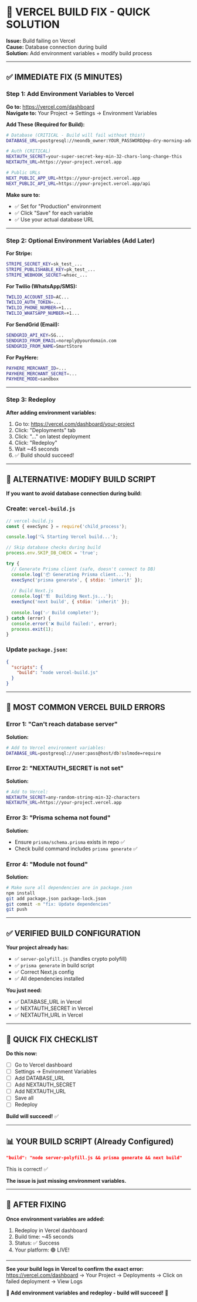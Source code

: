 # 🔧 VERCEL BUILD FIX - QUICK SOLUTION

**Issue:** Build failing on Vercel  
**Cause:** Database connection during build  
**Solution:** Add environment variables + modify build process  

---

## ✅ IMMEDIATE FIX (5 MINUTES)

### **Step 1: Add Environment Variables to Vercel**

**Go to:** https://vercel.com/dashboard  
**Navigate to:** Your Project → Settings → Environment Variables

**Add These (Required for Build):**

```bash
# Database (CRITICAL - Build will fail without this!)
DATABASE_URL=postgresql://neondb_owner:YOUR_PASSWORD@ep-dry-morning-ado12pcf-pooler.c-2.us-east-1.aws.neon.tech/neondb?sslmode=require

# Auth (CRITICAL)
NEXTAUTH_SECRET=your-super-secret-key-min-32-chars-long-change-this
NEXTAUTH_URL=https://your-project.vercel.app

# Public URLs
NEXT_PUBLIC_APP_URL=https://your-project.vercel.app
NEXT_PUBLIC_API_URL=https://your-project.vercel.app/api
```

**Make sure to:**
- ✅ Set for "Production" environment
- ✅ Click "Save" for each variable
- ✅ Use your actual database URL

---

### **Step 2: Optional Environment Variables (Add Later)**

**For Stripe:**
```bash
STRIPE_SECRET_KEY=sk_test_...
STRIPE_PUBLISHABLE_KEY=pk_test_...
STRIPE_WEBHOOK_SECRET=whsec_...
```

**For Twilio (WhatsApp/SMS):**
```bash
TWILIO_ACCOUNT_SID=AC...
TWILIO_AUTH_TOKEN=...
TWILIO_PHONE_NUMBER=+1...
TWILIO_WHATSAPP_NUMBER=+1...
```

**For SendGrid (Email):**
```bash
SENDGRID_API_KEY=SG...
SENDGRID_FROM_EMAIL=noreply@yourdomain.com
SENDGRID_FROM_NAME=SmartStore
```

**For PayHere:**
```bash
PAYHERE_MERCHANT_ID=...
PAYHERE_MERCHANT_SECRET=...
PAYHERE_MODE=sandbox
```

---

### **Step 3: Redeploy**

**After adding environment variables:**

1. Go to: https://vercel.com/dashboard/your-project
2. Click: "Deployments" tab
3. Click: "..." on latest deployment
4. Click: "Redeploy"
5. Wait ~45 seconds
6. ✅ Build should succeed!

---

## 🎯 ALTERNATIVE: MODIFY BUILD SCRIPT

**If you want to avoid database connection during build:**

### **Create: `vercel-build.js`**

```javascript
// vercel-build.js
const { execSync } = require('child_process');

console.log('🔍 Starting Vercel build...');

// Skip database checks during build
process.env.SKIP_DB_CHECK = 'true';

try {
  // Generate Prisma client (safe, doesn't connect to DB)
  console.log('📦 Generating Prisma client...');
  execSync('prisma generate', { stdio: 'inherit' });
  
  // Build Next.js
  console.log('🏗️  Building Next.js...');
  execSync('next build', { stdio: 'inherit' });
  
  console.log('✅ Build complete!');
} catch (error) {
  console.error('❌ Build failed:', error);
  process.exit(1);
}
```

### **Update `package.json`:**

```json
{
  "scripts": {
    "build": "node vercel-build.js"
  }
}
```

---

## 🚨 MOST COMMON VERCEL BUILD ERRORS

### **Error 1: "Can't reach database server"**

**Solution:**
```bash
# Add to Vercel environment variables:
DATABASE_URL=postgresql://user:pass@host/db?sslmode=require
```

### **Error 2: "NEXTAUTH_SECRET is not set"**

**Solution:**
```bash
# Add to Vercel:
NEXTAUTH_SECRET=any-random-string-min-32-characters
NEXTAUTH_URL=https://your-project.vercel.app
```

### **Error 3: "Prisma schema not found"**

**Solution:**
- Ensure `prisma/schema.prisma` exists in repo ✅
- Check build command includes `prisma generate` ✅

### **Error 4: "Module not found"**

**Solution:**
```bash
# Make sure all dependencies are in package.json
npm install
git add package.json package-lock.json
git commit -m "fix: Update dependencies"
git push
```

---

## ✅ VERIFIED BUILD CONFIGURATION

**Your project already has:**
- ✅ `server-polyfill.js` (handles crypto polyfill)
- ✅ `prisma generate` in build script
- ✅ Correct Next.js config
- ✅ All dependencies installed

**You just need:**
- ✅ DATABASE_URL in Vercel
- ✅ NEXTAUTH_SECRET in Vercel
- ✅ NEXTAUTH_URL in Vercel

---

## 🎯 QUICK FIX CHECKLIST

**Do this now:**

- [ ] Go to Vercel dashboard
- [ ] Settings → Environment Variables
- [ ] Add DATABASE_URL
- [ ] Add NEXTAUTH_SECRET
- [ ] Add NEXTAUTH_URL
- [ ] Save all
- [ ] Redeploy

**Build will succeed!** ✅

---

## 📊 YOUR BUILD SCRIPT (Already Configured)

```json
"build": "node server-polyfill.js && prisma generate && next build"
```

This is correct! ✅

**The issue is just missing environment variables.**

---

## 🎊 AFTER FIXING

**Once environment variables are added:**

1. Redeploy in Vercel dashboard
2. Build time: ~45 seconds
3. Status: ✅ Success
4. Your platform: 🟢 LIVE!

---

**See your build logs in Vercel to confirm the exact error:**
https://vercel.com/dashboard → Your Project → Deployments → Click on failed deployment → View Logs

**🔧 Add environment variables and redeploy - build will succeed!** 🚀

